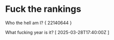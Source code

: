 # Fuck the rankings

Who the hell am I?
{ 22140644 }

What fucking year is it?
[ 2025-03-28T17:40:00Z ]
